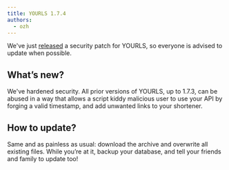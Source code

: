 ```yaml
---
title: YOURLS 1.7.4
authors:
  - ozh
---
```


We've just [released](https://github.com/YOURLS/YOURLS/releases/tag/1.7.4) a security patch for YOURLS, so everyone is advised to update when possible.

<!--truncate-->

## What’s new?

We've hardened security. All prior versions of YOURLS, up to 1.7.3, can be abused in a way that allows a script kiddy malicious user to use your API by forging a valid timestamp, and add unwanted links to your shortener.

## How to update?

Same and as painless as usual: download the archive and overwrite all existing files. While you’re at it, backup your database, and tell your friends and family to update too!
